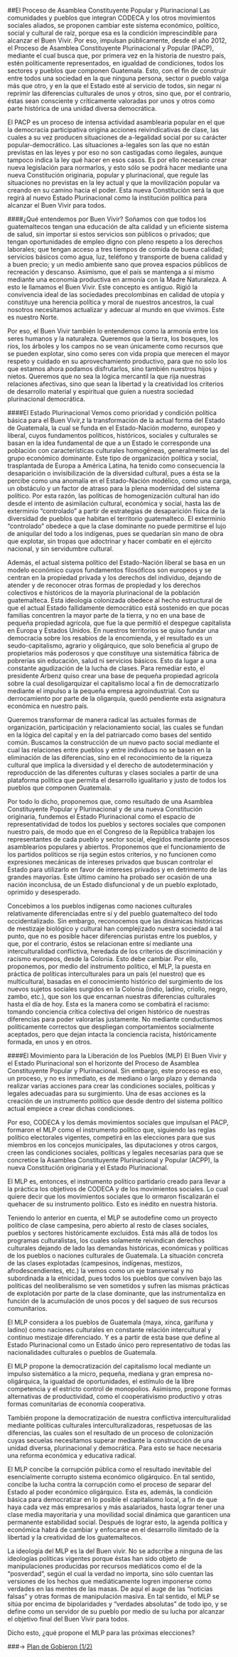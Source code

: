 ##El Proceso de Asamblea Constituyente Popular y Plurinacional
Las comunidades y pueblos que integran CODECA y los otros movimientos sociales aliados, se proponen cambiar este sistema económico, político, social y cultural de raíz, porque esa es la condición imprescindible para alcanzar el Buen Vivir. Por eso, impulsan públicamente, desde el año 2012, el Proceso de Asamblea Constituyente Plurinacional y Popular (PACP), mediante el cual busca que, por primera vez en la historia de nuestro país, estén políticamente representados, en igualdad de condiciones, todos los sectores y pueblos que componen Guatemala. Esto, con el fin de construir entre todos una sociedad en la que ninguna persona, sector o pueblo valga más que otro, y en la que el Estado esté al servicio de todos, sin negar ni reprimir las diferencias culturales de unos y otros, sino que, por el contrario, éstas sean consciente y críticamente valoradas por unos y otros como parte histórica de una unidad diversa democrática.

El PACP es un proceso de intensa actividad asamblearia popular en el que la democracia participativa origina acciones reivindicativas de clase, las cuales a su vez producen situaciones de a-legalidad social por su carácter popular-democrático. Las situaciones a-legales son las que no están previstas en las leyes y por eso no son castigadas como ilegales, aunque tampoco indica la ley qué hacer en esos casos. Es por ello necesario crear
nueva legislación para normarlos, y esto sólo se podrá hacer mediante una nueva Constitución originaria, popular y plurinacional, que regule las situaciones no previstas en la ley actual y que la movilización popular va creando en su camino hacia el poder. Esta nueva Constitución será la que regirá al nuevo Estado Plurinacional como la institución política para alcanzar el Buen Vivir para todos.

####¿Qué entendemos por Buen Vivir?
Soñamos con que todos los guatemaltecos tengan una educación de alta calidad y un eficiente sistema de salud, sin importar si estos servicios son públicos o privados; que tengan oportunidades de empleo digno con pleno respeto a los derechos laborales; que tengan acceso a tres tiempos de comida de buena calidad; servicios básicos como agua, luz, teléfono y transporte de buena calidad y a buen precio; y un medio ambiente sano que provea espacios públicos de recreación y descanso. Asimismo, que el país se mantenga a sí mismo mediante una economía productiva en armonía con la Madre Naturaleza. A esto le llamamos el Buen Vivir. Este concepto es antiguo. Rigió la convivencia ideal de las sociedades precolombinas en calidad de utopía y constituye una herencia política y moral de nuestros ancestros, la cual nosotros necesitamos actualizar y adecuar al mundo en que vivimos. Este es nuestro Norte.

Por eso, el Buen Vivir también lo entendemos como la armonía entre los seres humanos y la naturaleza. Queremos que la tierra, los bosques, los ríos, los árboles y los campos no se vean únicamente como recursos que se pueden explotar, sino como seres con vida propia que merecen el mayor respeto y cuidado en su aprovechamiento productivo, para que no solo los que estamos ahora podamos disfrutarlos, sino también nuestros hijos y nietos. Queremos que no sea la lógica mercantil la que rija nuestras relaciones afectivas, sino que sean la libertad y la creatividad los criterios de desarrollo material y espiritual que guíen a nuestra sociedad plurinacional democrática.

####El Estado Plurinacional
Vemos como prioridad y condición política básica para el Buen Vivir,z la transformación de la actual forma del Estado de Guatemala, la cual se funda en el Estado-Nación moderno, europeo y liberal, cuyos fundamentos políticos, históricos, sociales y culturales se basan en la idea fundamental de que a un Estado le corresponde una población con características culturales homogéneas, generalmente las del grupo económico dominante. Este tipo de organización política y social, trasplantada de Europa a América Latina, ha tenido como consecuencia la desaparición o invisibilización de la diversidad cultural, pues a ésta se la percibe como una anomalía en el Estado-Nación modélico, como una carga, un obstáculo y un factor de atraso para la plena modernidad del sistema político. Por esta razón, las políticas de homogenización cultural han ido desde el intento de asimilación cultural, económica y social, hasta las de exterminio “controlado” a partir de estrategias de desaparición física de la diversidad de pueblos que habitan el territorio guatemalteco. El exterminio “controlado” obedece a que la clase dominante no puede permitirse el lujo de aniquilar del todo a los indígenas, pues se quedarían sin mano de obra que explotar, sin tropas que adoctrinar y hacer combatir en el ejército nacional, y sin servidumbre cultural. 

Además, el actual sistema político del Estado-Nación liberal se basa en un modelo económico cuyos fundamentos filosóficos son europeos y se centran en la propiedad privada y los derechos del individuo, dejando de atender y de reconocer otras formas de propiedad y los derechos colectivos e históricos de la mayoría plurinacional de la población guatemalteca. Esta ideología colonizada obedece al hecho estructural de que el actual Estado fallidamente democrático está sostenido en que pocas familias concentren la mayor parte de la tierra, y no en una base de pequeña propiedad agrícola, que fue la que permitió el despegue capitalista en Europa y Estados Unidos. En nuestros territorios se quiso fundar una democracia sobre los resabios de la encomienda, y el resultado es un seudo-capitalismo, agrario y oligárquico, que solo beneficia al grupo de propietarios más poderosos y que constituye una sistemática fábrica de pobrerías sin educación, salud ni servicios básicos. Esto da lugar a una constante agudización de la lucha de clases. Para remediar esto, el presidente Arbenz quiso crear una base de pequeña propiedad agrícola sobre la cual desoligarquizar el capitalismo local a fin de democratizarlo mediante el impulso a la pequeña empresa agroindustrial. Con su derrocamiento por parte de la oligarquía, quedó pendiente esta asignatura económica en nuestro país.

Queremos transformar de manera radical las actuales formas de organización, participación y relacionamiento social, las cuales se fundan en la lógica del capital y en la del patriarcado como bases del sentido común. Buscamos la construcción de un nuevo pacto social mediante el cual las relaciones entre pueblos y entre individuos no se basen en la eliminación de las diferencias, sino en el reconocimiento de la riqueza cultural que implica la diversidad y el derecho de autodeterminación y reproducción de las diferentes culturas y clases sociales a partir de una plataforma política que permita el desarrollo igualitario y justo de todos los pueblos que componen Guatemala.

Por todo lo dicho, proponemos que, como resultado de una Asamblea Constituyente Popular y Plurinacional y de una nueva Constitución originaria, fundemos el Estado Plurinacional como el espacio de representatividad de todos los pueblos y sectores sociales que componen nuestro país, de modo que en el Congreso de la República trabajen los representantes de cada pueblo y sector social, elegidos mediante procesos asamblearios populares y abiertos. Proponemos que el funcionamiento de los partidos políticos se rija según estos criterios, y no funcionen como expresiones mecánicas de intereses privados que buscan controlar el Estado para utilizarlo en favor de intereses privados y en detrimento de las grandes mayorías. Este último camino ha probado ser ocasión de una nación inconclusa, de un Estado disfuncional y de un pueblo explotado, oprimido y desesperado.

Concebimos a los pueblos indígenas como naciones culturales relativamente diferenciadas entre sí y del pueblo guatemalteco del todo occidentalizado. Sin embargo, reconocemos que las dinámicas históricas de mestizaje biológico y cultural han complejizado nuestra sociedad a tal punto, que no es posible hacer diferencias puristas entre los pueblos, y que, por el contrario, éstos se relacionan entre sí mediante una interculturalidad conflictiva, heredada de los criterios de discriminación y racismo europeos, desde la Colonia. Esto debe cambiar. Por ello, proponemos, por medio del instrumento político, el MLP, la puesta en práctica de políticas interculturales para un país (el nuestro) que es multicultural, basadas en el conocimiento histórico del surgimiento de los nuevos sujetos sociales surgidos en la Colonia (indio, ladino, criollo, negro, zambo, etc.), que son los que encarnan nuestras diferencias culturales hasta el día de hoy. Esta es la manera como se combatirá el racismo: tomando conciencia crítica colectiva del origen histórico de nuestras diferencias para poder valorarlas justamente. No mediante conductismos políticamente correctos que despliegan comportamientos socialmente aceptados, pero que dejan intacta la conciencia racista, históricamente formada, en unos y en otros.

####El Movimiento para la Liberación de los Pueblos (MLP)
El Buen Vivir y el Estado Plurinacional son el horizonte del Proceso de Asamblea Constituyente Popular y Plurinacional. Sin embargo, este proceso es eso, un proceso, y no es inmediato, es de mediano o largo plazo y demanda realizar varias acciones para crear las condiciones sociales, políticas y legales adecuadas para su surgimiento. Una de esas acciones es la creación de un instrumento político que desde dentro del sistema político actual empiece a crear dichas condiciones.

Por eso, CODECA y los demás movimientos sociales que impulsan el PACP, formaron el MLP como el instrumento político que, siguiendo las reglas político electorales vigentes, competirá en las elecciones para que sus miembros en los concejos municipales, las diputaciones y otros cargos, creen las condiciones sociales, políticas y legales necesarias para que se concretice la Asamblea Constituyente Plurinacional y Popular (ACPP), la nueva Constitución originaria y el Estado Plurinacional.

El MLP es, entonces, el instrumento político partidario creado para llevar a la práctica los objetivos de CODECA y de los movimientos sociales. Lo cual quiere decir que los movimientos sociales que lo  ormaron fiscalizarán el quehacer de su instrumento político.  Esto es inédito en nuestra historia.

Teniendo lo anterior en cuenta, el MLP se autodefine como un proyecto político de clase campesina, pero abierto al resto de clases sociales, pueblos y sectores históricamente excluidos. Está más allá de todos los programas culturalistas, los cuales solamente reivindican derechos culturales dejando de lado las demandas históricas, económicas y políticas de los pueblos o naciones culturales de Guatemala. La situación concreta de las clases explotadas (campesinos, indígenas, mestizos, afrodescendientes, etc.) la vemos como un eje transversal y no subordinada a la etnicidad, pues todos los pueblos que conviven bajo las políticas del neoliberalismo se ven sometidos y sufren las mismas prácticas de explotación por parte de la clase dominante, que las instrumentaliza en función de la acumulación de unos pocos y del saqueo de sus recursos comunitarios.

El MLP considera a los pueblos de Guatemala (maya, xinca, garífuna y ladino) como naciones culturales en constante relación intercultural y continuo mestizaje diferenciado. Y es a partir de esta base que define al Estado Plurinacional como un Estado único pero representativo de todas las nacionalidades culturales o pueblos de Guatemala. 

El MLP propone la democratización del capitalismo local mediante un impulso sistemático a la micro, pequeña, mediana y gran empresa no-oligárquica, la igualdad de oportunidades, el estímulo de la libre competencia y el estricto control de monopolios. Asimismo, propone formas alternativas de productividad, como el cooperativismo productivo y otras formas comunitarias de economía cooperativa.

También propone la democratización de nuestra conflictiva interculturalidad mediante políticas culturales interculturalizadoras, respetuosas de las diferencias, las cuales son el resultado de un proceso de colonización cuyas secuelas necesitamos superar mediante la construcción de una unidad diversa, plurinacional y democrática. Para esto se hace necesaria una reforma económica y educativa radical.

El MLP concibe la corrupción pública como el resultado inevitable del esencialmente corrupto sistema económico oligárquico. En tal sentido, concibe la lucha contra la corrupción como el proceso de separar del Estado al poder económico oligárquico. Esta es, además, la condición básica para democratizar en lo posible el capitalismo local, a fin de que haya cada vez más empresarios y más asalariados, hasta lograr tener una clase media mayoritaria y una movilidad social dinámica que garanticen una permanente estabilidad social. Después de lograr esto, la agenda política y económica habrá de cambiar y enfocarse en el desarrollo ilimitado de la libertad y la creatividad de los guatemaltecos. 

La ideología del MLP es la del Buen vivir. No se adscribe a ninguna de las ideologías políticas vigentes porque éstas han sido objeto de manipulaciones producidas por recursos mediáticos como el de la “posverdad”, según el cual la verdad no importa, sino sólo cuentan las versiones de los hechos que mediáticamente logren imponerse como verdades en las mentes de las masas. De aquí el auge de las “noticias falsas” y otras formas de manipulación masiva. En tal sentido, el MLP se sitúa por encima de bipolaridades y “verdades absolutas” de todo  ipo, y se define como un servidor de su pueblo por medio de su lucha por alcanzar el objetivo final del Buen Vivir para todos. 

Dicho esto, ¿qué propone el MLP para las próximas elecciones?

###-> [Plan de Gobieron (1/2)](./3.plan_de_gobierno_1.md)